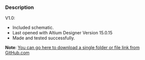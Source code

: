 ### Description

V1.0:
- Included schematic.
- Last opened with Altium Designer Version 15.0.15
- Made and tested successfully.

**Note**: [You can go here to download a single folder or file link from GitHub.com](https://minhaskamal.github.io/DownGit/#/home)

